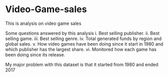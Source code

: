 # Video-Game-sales
This is analysis on video game sales


Some questions answered by this analysis
i. Best selling publisher.
ii. Best selling game.
iii. Best selling genre.
iv. Total generated funds by region and global sales.
v. How video games have been doing since it start in 1980 and which publisher has the largest share.
vi. Monitored how each game has been doing since its release.



My major problem with this dataset is that it started from 1980 and ended 2017
